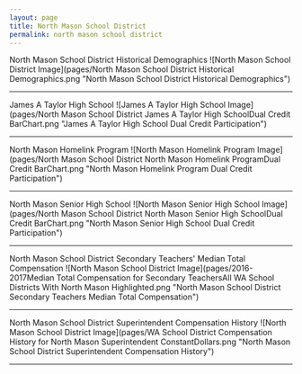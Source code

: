 ```yaml
---
layout: page
title: North Mason School District
permalink: north mason school district
---
```



North Mason School District Historical Demographics
![North Mason School District Image](pages/North Mason School District Historical Demographics.png "North Mason School District Historical Demographics")

___

James A Taylor High School
![James A Taylor High School Image](pages/North Mason School District James A Taylor High SchoolDual Credit BarChart.png "James A Taylor High School Dual Credit Participation")

___

North Mason Homelink Program
![North Mason Homelink Program Image](pages/North Mason School District North Mason Homelink ProgramDual Credit BarChart.png "North Mason Homelink Program Dual Credit Participation")

___

North Mason Senior High School
![North Mason Senior High School Image](pages/North Mason School District North Mason Senior High SchoolDual Credit BarChart.png "North Mason Senior High School Dual Credit Participation")

___

North Mason School District Secondary Teachers' Median Total Compensation
![North Mason School District Image](pages/2016-2017Median Total Compensation for Secondary TeachersAll WA School Districts With North Mason Highlighted.png "North Mason School District Secondary Teachers Median Total Compensation")

___

North Mason School District Superintendent Compensation History
![North Mason School District Image](pages/WA School District Compensation History for North Mason Superintendent ConstantDollars.png "North Mason School District Superintendent Compensation History")

___

